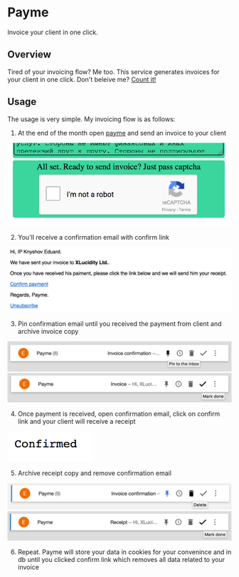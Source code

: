 # Payme

Invoice your client in one click.

## Overview

Tired of your invoicing flow? Me too.
This service generates invoices for your client in one click.
Don\'t beleive me? [Count it!](https://payme.rust.cafe)

## Usage

The usage is very simple. My invoicing flow is as follows:

1. At the end of the month open [payme](https://payme.rust.cafe) and send an invoice to your client

![Invoicing](img/01.png)

2. You'll receive a confirmation email with confirm link

![Confirmation](img/02.png)

3. Pin confirmation email until you received the payment from client and archive invoice copy

![Pin confirmation](img/03.png)
![Pin confirmation](img/06.png)

4. Once payment is received, open confirmation email, click on confirm link and your client will receive a receipt

![Pin confirmation](img/04.png)

5. Archive receipt copy and remove confirmation email

![Pin confirmation](img/05.png)
![Pin confirmation](img/07.png)

6. Repeat. Payme will store your data in cookies for your convenince and in db until you clicked confirm link which removes all data related to your invoice
